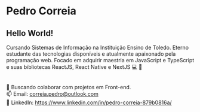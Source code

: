 # Pedro Correia

## Hello World!
Cursando Sistemas de Informação na Instituição Ensino de Toledo.
Eterno estudante das tecnologias disponíveis e atualmente apaixonado pela programação web. Focado em adquirir maestria em JavaScript e TypeScript e suas bibliotecas ReactJS, React Native e NextJS :computer: :rocket:

<br/> :purple_heart: Buscando colaborar com projetos em Front-end.
<br/> :mailbox: Email: correia.pedro@outlook.com
<br/> :email: LinkedIn: https://www.linkedin.com/in/pedro-correia-879b0816a/
